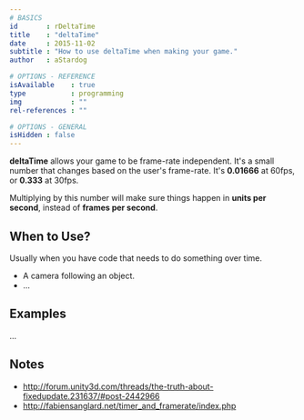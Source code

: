 ```yaml
---
# BASICS
id       : rDeltaTime
title    : "deltaTime"
date     : 2015-11-02
subtitle : "How to use deltaTime when making your game."
author   : aStardog

# OPTIONS - REFERENCE
isAvailable    : true
type           : programming
img            : ""
rel-references : ""

# OPTIONS - GENERAL
isHidden : false
---
```

**deltaTime** allows your game to be frame-rate independent. It's a small number that changes based on the user's frame-rate. It's **0.01666** at 60fps, or **0.333** at 30fps.

Multiplying by this number will make sure things happen in **units per second**, instead of **frames per second**.

## When to Use?

Usually when you have code that needs to do something over time.

* A camera following an object.
* ...

## Examples

...

## Notes

* http://forum.unity3d.com/threads/the-truth-about-fixedupdate.231637/#post-2442966
* http://fabiensanglard.net/timer_and_framerate/index.php